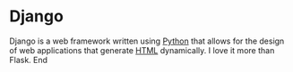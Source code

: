 # Django







Django is a web framework written using [Python](/wiki/Python) that allows for the design of web applications that generate [HTML](/wiki/HTML) dynamically. I love it more than Flask. End

















